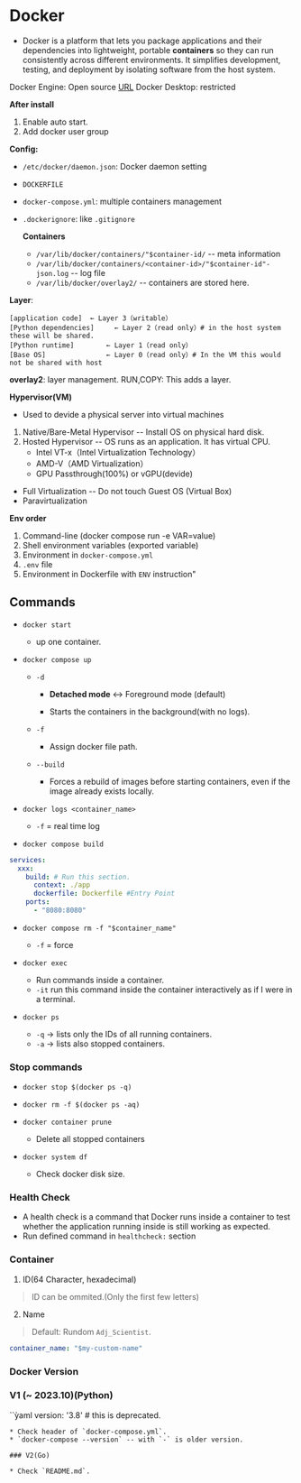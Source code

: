 # Docker
* Docker is a platform that lets you package applications and their dependencies into lightweight, portable **containers** so they can run consistently across different environments. It simplifies development, testing, and deployment by isolating software from the host system.

Docker Engine: Open source
[URL](https://github.com/moby/moby)
Docker Desktop: restricted

**After install**
1. Enable auto start.
2. Add docker user group 

**Config:**
* `/etc/docker/daemon.json`: Docker daemon setting
* `DOCKERFILE`
* `docker-compose.yml`: multiple containers management
* `.dockerignore`: like `.gitignore`

    **Containers**
    * `/var/lib/docker/containers/"$container-id/` -- meta information
    * `/var/lib/docker/containers/<container-id>/"$container-id"-json.log` -- log file
    * `/var/lib/docker/overlay2/` -- containers are stored here.

**Layer**:
```
[application code]  ← Layer 3（writable）
[Python dependencies]     ← Layer 2（read only）# in the host system these will be shared.
[Python runtime]        ← Layer 1（read only）
[Base OS]               ← Layer 0（read only）# In the VM this would not be shared with host
```
**overlay2**: layer management. 
RUN,COPY: This adds a layer.

**Hypervisor(VM)**
* Used to devide a physical server into virtual machines
1. Native/Bare-Metal Hypervisor -- Install OS on physical hard disk.
2. Hosted Hypervisor -- OS runs as an application. It has virtual CPU.
    * Intel VT-x（Intel Virtualization Technology）
    * AMD-V（AMD Virtualization）
    * GPU Passthrough(100%) or  vGPU(devide)

* Full Virtualization -- Do not touch Guest OS (Virtual Box)
* Paravirtualization 

**Env order**
1. Command-line (docker compose run -e VAR=value)
2. Shell environment variables (exported variable)
3. Environment in `docker-compose.yml`
4. `.env` file
5. Environment in Dockerfile with `ENV` instruction"

## Commands

* `docker start`
    * up one container.

* `docker compose up`

    * `-d` 
        * **Detached mode** <-> Foreground mode (default)

        * Starts the containers in the background(with no logs).

    * `-f`
        * Assign docker file path.
    
    * `--build`

        * Forces a rebuild of images before starting containers, even if the image already exists locally.

* `docker logs <container_name>`
    
    * `-f` = real time log

* `docker compose build`
```yaml
services:
  xxx:
    build: # Run this section.
      context: ./app
      dockerfile: Dockerfile #Entry Point
    ports:
      - "8080:8080"
```

* `docker compose rm -f "$container_name"`
    * `-f` = force

* `docker exec`
    * Run commands inside a container.
    * `-it`   run this command inside the container interactively as if I were in a terminal.

* `docker ps`
    * `-q` → lists only the IDs of all running containers.
    * `-a` → lists also stopped containers.

### Stop commands

* `docker stop $(docker ps -q)`

* `docker rm -f $(docker ps -aq)`

* `docker container prune`
    * Delete all stopped containers

* `docker system df`
    * Check docker disk size.

### Health Check

* A health check is a command that Docker runs inside a container to test whether the application running inside is still working as expected.
* Run defined command in `healthcheck:` section


### Container
1. ID(64 Character, hexadecimal)
> ID can be ommited.(Only the first few letters)

2. Name
> Default: Rundom `Adj_Scientist`.
```yaml
container_name: "$my-custom-name"
```

### Docker Version


### V1 (~ 2023.10)(Python)
``ỳaml
version: '3.8' # this is deprecated.
```
* Check header of `docker-compose.yml`.
* `docker-compose --version` -- with `-` is older version.

### V2(Go)

* Check `README.md`.
